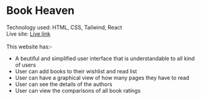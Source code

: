 # Book Heaven
Technology used: HTML, CSS, Tailwind, React </br>
Live site: [Live link](https://biblio-heaven.surge.sh/) </br></br>
This website has:-
- A beutiful and simplified user interface that is understandable to all kind of users
- User can add books to their wishlist and read list
- User can have a graphical view of how many pages they have to read
- User can see the details of the authors
- User can view the comparisons of all book ratings


